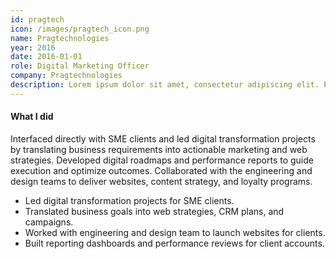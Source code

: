 ```yaml
---
id: pragtech
icon: /images/pragtech_icon.png
name: Pragtechnologies
year: 2016
date: 2016-01-01
role: Digital Marketing Officer
company: Pragtechnologies
description: Lorem ipsum dolor sit amet, consectetur adipiscing elit. Phasellus ultricies, mi non porta pulvinar, sem arcu egestas mauris, cursus pellentesque sem est at ex.
---
```


#### What I did

Interfaced directly with SME clients and led digital transformation projects by translating business requirements into actionable marketing and web strategies. Developed digital roadmaps and performance reports to guide execution and optimize outcomes. Collaborated with the engineering and design teams to deliver websites, content strategy, and loyalty programs.

- Led digital transformation projects for SME clients.
- Translated business goals into web strategies, CRM plans, and campaigns.
- Worked with engineering and design team to launch websites for clients.
- Built reporting dashboards and performance reviews for client accounts.